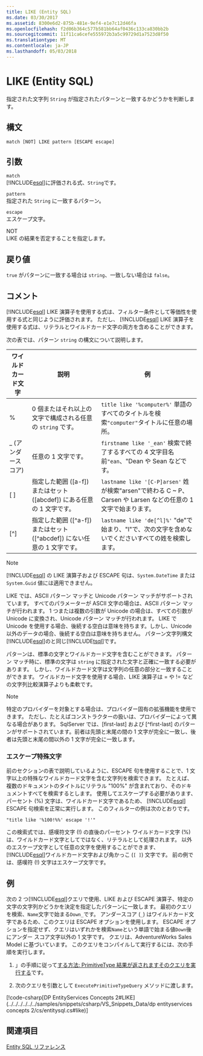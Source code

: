 ```yaml
---
title: LIKE (Entity SQL)
ms.date: 03/30/2017
ms.assetid: 8300e6d2-875b-481e-9ef4-e1e7c12d46fa
ms.openlocfilehash: f2d06b364c577b581bb64af0436c133ca830bb2b
ms.sourcegitcommit: 11f11ca6cefe555972b3a5c99729d1a7523d8f50
ms.translationtype: MT
ms.contentlocale: ja-JP
ms.lasthandoff: 05/03/2018
---
```

# <a name="like-entity-sql"></a>LIKE (Entity SQL)
指定された文字列 `String` が指定されたパターンと一致するかどうかを判断します。  
  
## <a name="syntax"></a>構文  
  
```  
match [NOT] LIKE pattern [ESCAPE escape]  
```  
  
## <a name="arguments"></a>引数  
 `match`  
 [!INCLUDE[esql](../../../../../../includes/esql-md.md)]に評価される式、`String`です。  
  
 `pattern`  
 指定された `String` に一致するパターン。  
  
 `escape`  
 エスケープ文字。  
  
 NOT  
 LIKE の結果を否定することを指定します。  
  
## <a name="return-value"></a>戻り値  
 `true` がパターンに一致する場合は `string`、一致しない場合は `false`。  
  
## <a name="remarks"></a>コメント  
 [!INCLUDE[esql](../../../../../../includes/esql-md.md)] LIKE 演算子を使用する式は、フィルター条件として等価性を使用する式と同じように評価されます。 ただし、 [!INCLUDE[esql](../../../../../../includes/esql-md.md)] LIKE 演算子を使用する式は、リテラルとワイルドカード文字の両方を含めることができます。  
  
 次の表では、パターン `string` の構文について説明します。  
  
|ワイルドカード文字|説明|例|  
|------------------------|-----------------|-------------|  
|%|0 個またはそれ以上の文字で構成される任意の `string` です。|`title like '%computer%'` 単語のすべてのタイトルを検索`"computer"`タイトルに任意の場所。|  
|_ (アンダースコア)|任意の 1 文字です。|`firstname like '_ean'` 検索で終了するすべての 4 文字目名前`"ean`、"Dean や Sean などです。|  
|[ ]|指定した範囲 ([a-f]) またはセット ([abcdef]) にある任意の 1 文字です。|`lastname like '[C-P]arsen'` 姓が検索"arsen"で終わる C ~ P、Carsen や Larsen などの任意の 1 文字で始まります。|  
|[^]|指定した範囲 ([^a-f]) またはセット ([^abcdef]) にない任意の 1 文字です。|`lastname like 'de[^l]%'` "de"で始まり、"l"で、次の文字を含めないでくださいすべての姓を検索します。|  
  
> [!NOTE]
>  [!INCLUDE[esql](../../../../../../includes/esql-md.md)] の LIKE 演算子および ESCAPE 句は、`System.DateTime` または `System.Guid` 値には適用できません。  
  
 LIKE では、ASCII パターン マッチと Unicode パターン マッチがサポートされています。 すべてのパラメーターが ASCII 文字の場合は、ASCII パターン マッチが行われます。 1 つまたは複数の引数が Unicode の場合は、すべての引数が Unicode に変換され、Unicode パターン マッチが行われます。 LIKE で Unicode を使用する場合、後続する空白は意味を持ちます。しかし、Unicode 以外のデータの場合、後続する空白は意味を持ちません。 パターン文字列構文[!INCLUDE[esql](../../../../../../includes/esql-md.md)]のと同じ[!INCLUDE[tsql](../../../../../../includes/tsql-md.md)]です。  
  
 パターンは、標準の文字とワイルドカード文字を含むことができます。 パターン マッチ時に、標準の文字は `string` に指定された文字と正確に一致する必要があります。 しかし、ワイルドカード文字は文字列の任意の部分と一致することができます。 ワイルドカード文字を使用する場合、LIKE 演算子は = や != などの文字列比較演算子よりも柔軟です。  
  
> [!NOTE]
>  特定のプロバイダーを対象とする場合は、プロバイダー固有の拡張機能を使用できます。 ただし、たとえばコンストラクターの扱いは、プロバイダーによって異なる場合があります。 SqlServer では、[first-last] および [^first-last] のパターンがサポートされています。前者は先頭と末尾の間の 1 文字が完全に一致し、後者は先頭と末尾の間以外の 1 文字が完全に一致します。  
  
### <a name="escape"></a>エスケープ特殊文字  
 前のセクションの表で説明しているように、ESCAPE 句を使用することで、1 文字以上の特殊なワイルドカード文字を含む文字列を検索できます。 たとえば、複数のドキュメントのタイトルにリテラル "100%" が含まれており、そのドキュメントすべてを検索するとします。 使用してエスケープする必要があります、パーセント (%) 文字は、ワイルドカード文字であるため、 [!INCLUDE[esql](../../../../../../includes/esql-md.md)] ESCAPE 句検索を正常に実行します。 このフィルターの例は次のとおりです。  
  
```  
"title like '%100!%%' escape '!'"  
```  
  
 この検索式では、感嘆符文字 (!) の直後のパーセント ワイルドカード文字 (%) は、ワイルドカード文字としてではなく、リテラルとして処理されます。 以外のエスケープ文字として任意の文字を使用することができます、[!INCLUDE[esql](../../../../../../includes/esql-md.md)]ワイルドカード文字および角かっこ (`[ ]`) 文字です。 前の例では、感嘆符 (!) 文字はエスケープ文字です。  
  
## <a name="example"></a>例  
 次の 2 つ[!INCLUDE[esql](../../../../../../includes/esql-md.md)]クエリで使用、LIKE および ESCAPE 演算子、特定の文字の文字列かどうかを決定を指定したパターンに一致します。 最初のクエリを検索、`Name`文字で始まる`Down_`です。 アンダースコア (`_`) はワイルドカード文字であるため、このクエリは ESCAPE オプションを使用します。 ESCAPE オプションを指定せず、クエリはいずれかを検索`Name`という単語で始まる値`Down`後にアンダー スコア文字以外の 1 文字です。 クエリは、AdventureWorks Sales Model に基づいています。 このクエリをコンパイルして実行するには、次の手順を実行します。  
  
1.  」の手順に従って[する方法: PrimitiveType 結果が返されますそのクエリを実行する](../../../../../../docs/framework/data/adonet/ef/how-to-execute-a-query-that-returns-primitivetype-results.md)です。  
  
2.  次のクエリを引数として `ExecutePrimitiveTypeQuery` メソッドに渡します。  
  
 [!code-csharp[DP EntityServices Concepts 2#LIKE](../../../../../../samples/snippets/csharp/VS_Snippets_Data/dp entityservices concepts 2/cs/entitysql.cs#like)]  
  
## <a name="see-also"></a>関連項目  
 [Entity SQL リファレンス](../../../../../../docs/framework/data/adonet/ef/language-reference/entity-sql-reference.md)
